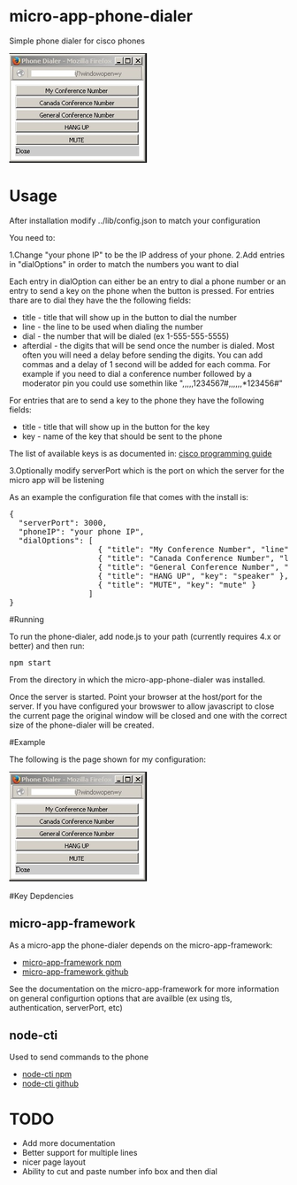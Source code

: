 # micro-app-phone-dialer

Simple phone dialer for cisco phones

![sample phone-dialer page](https://raw.githubusercontent.com/mhdawson/micro-app-phone-dialer/master/pictures/phone-dialer-window.jpg)

# Usage

After installation modify ../lib/config.json to match your configuration

You need to:

1.Change "your phone IP" to be the IP address of your phone.
2.Add entries in "dialOptions" in order to match the numbers you want to dial

Each entry in dialOption can either be an entry to dial a phone number or an entry to
send a key on the phone when the button is pressed.  For entries thare are to
dial they have the the following fields:

* title - title that will show up in the button to dial the number
* line - the line to be used when dialing the number
* dial - the number that will be dialed (ex 1-555-555-5555)
* afterdial - the digits that will be send once the number is dialed.  Most often you will
  need a delay before sending the digits.  You can add commas and a delay of 1 second will
  be added for each comma.  For example if you need to dial a conference number followed by
  a moderator pin you could use somethin like ",,,,,1234567#,,,,,,*123456#"

For entries that are to send a key to the phone they have the following fields:


* title - title that will show up in the button for the key
* key - name of the key that should be sent to the phone

The list of available keys is as documented in: [cisco programming guide](http://www.cisco.com/c/en/us/td/docs/voice_ip_comm/cuipph/all_models/xsi/6_0/english/programming/guide/XSIbook.pdf)


3.Optionally modify serverPort which is the port on which the server for the micro
   app will be listening

As an example the configuration file that comes with the install is:

<PRE>
{
  "serverPort": 3000,
  "phoneIP": "your phone IP",
  "dialOptions": [
                   { "title": "My Conference Number", "line": 1, "dial": "1-555-555-5555", "afterdial": ",,,,,1234567#,,,,,,*123456#" },
                   { "title": "Canada Conference Number", "line": 1, "dial": "1-555-555-5555" },
                   { "title": "General Conference Number", "line": 1, "dial": "1-555-555-5555" },
                   { "title": "HANG UP", "key": "speaker" },
                   { "title": "MUTE", "key": "mute" }
                 ]
}
</PRE>

#Running

To run the phone-dialer, add node.js to your path (currently requires 4.x or better) and
then run:

<PRE>
npm start
</PRE>

From the directory in which the micro-app-phone-dialer was installed.

Once the server is started. Point your browser at the host/port for the server.
If you have configured your browswer to allow javascript to close the current page
the original window will be closed and one with the correct size of the phone-dialer
will be created.

#Example

The following is the page shown for my configuration:

![sample phone-dialer page](https://raw.githubusercontent.com/mhdawson/micro-app-phone-dialer/master/pictures/phone-dialer-window.jpg)

#Key Depdencies

## micro-app-framework
As a micro-app the phone-dialer depends on the micro-app-framework:

* [micro-app-framework npm](https://www.npmjs.com/package/micro-app-framework)
* [micro-app-framework github](https://github.com/mhdawson/micro-app-framework)

See the documentation on the micro-app-framework for more information on general
configurtion options that are availble (ex using tls, authentication, serverPort, etc)

## node-cti

Used to send commands to the phone

* [node-cti npm](https://www.npmjs.com/package/node-cti)
* [node-cti github](https://github.com/mhdawson/node-cti)

# TODO

* Add more documentation
* Better support for multiple lines
* nicer page layout
* Ability to cut and paste number info box and then dial
